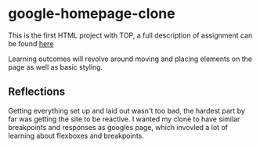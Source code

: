 # google-homepage-clone

This is the first HTML project with TOP, a full description of assignment can be found [here](https://www.theodinproject.com/courses/foundations/lessons/html-css)

Learning outcomes will revolve around moving and placing elements on the page as well as basic styling.


## Reflections
Getting everything set up and laid out wasn't too bad, the hardest part by far was getting the site to be reactive.  I wanted my clone to have similar breakpoints and responses as googles page, which invovled a lot of learning about flexboxes and breakpoints.  
